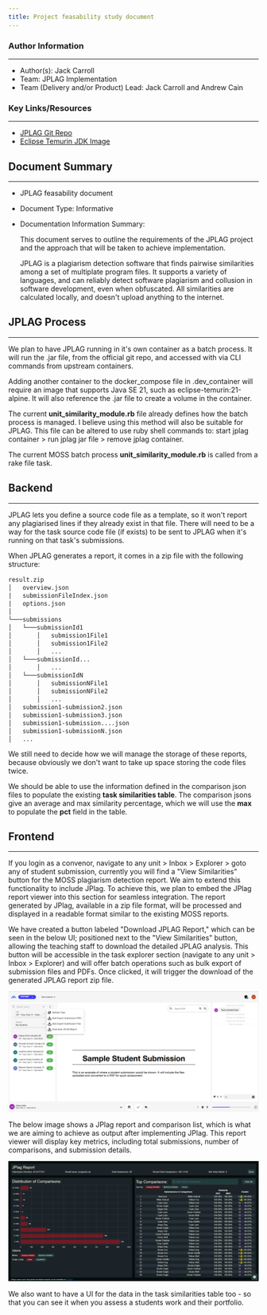 ```yaml
---
title: Project feasability study document
---
```


### Author Information

---

- Author(s): Jack Carroll
- Team: JPLAG Implementation
- Team (Delivery and/or Product) Lead: Jack Carroll and Andrew Cain

### Key Links/Resources

---

- [JPLAG Git Repo](https://github.com/jplag/JPlag)
- [Eclipse Temurin JDK Image](https://hub.docker.com/_/eclipse-temurin)

## Document Summary

---

- JPLAG feasability document
- Document Type: Informative
- Documentation Information Summary:

  This document serves to outline the requirements of the JPLAG project and the approach that will
  be taken to achieve implementation.

  JPLAG is a plagiarism detection software that finds pairwise similarities among a set of
  multiplate program files. It supports a variety of languages, and can reliably detect software
  plagiarism and collusion in software development, even when obfuscated. All similarities are
  calculated locally, and doesn't upload anything to the internet.

## JPLAG Process

---

We plan to have JPLAG running in it's own container as a batch process. It will run the .jar file,
from the official git repo, and accessed with via CLI commands from upstream containers.

Adding another container to the docker_compose file in .dev_container will require an image that
supports Java SE 21, such as eclipse-temurin:21-alpine. It will also reference the .jar file to
create a volume in the container.

The current **unit_similarity_module.rb** file already defines how the batch process is managed. I
believe using this method will also be suitable for JPLAG. This file can be altered to use ruby shell commands to: start jplag container > run jplag jar file > remove jplag container.

The current MOSS batch process **unit_similarity_module.rb** is called from a rake file task.

## Backend

---

JPLAG lets you define a source code file as a template, so it won't report any plagiarised lines if
they already exist in that file. There will need to be a way for the task source code file (if
exists) to be sent to JPLAG when it's running on that task's submissions.

When JPLAG generates a report, it comes in a zip file with the following structure:

```
result.zip
│   overview.json
|   submissionFileIndex.json
|   options.json
│
└───submissions
│   └───submissionId1
│       │   submission1File1
│       │   submission1File2
│       │   ...
│   └───submissionId...
│       │   ...
│   └───submissionIdN
│       │   submissionNFile1
│       │   submissionNFile2
│       │   ...
│   submission1-submission2.json
│   submission1-submission3.json
│   submission1-submission....json
│   submission1-submissionN.json
│   ...
```

We still need to decide how we will manage the storage of these reports, because obviously we don't
want to take up space storing the code files twice.

We should be able to use the information defined in the comparison json files to populate the
existing **task similarities table**. The comparison jsons give an average and max similarity
percentage, which we will use the **max** to populate the **pct** field in the table.

## Frontend

---

If you login as a convenor, navigate to any unit > Inbox > Explorer > goto any of student submission, currently you will find a "View Similarities" button for the MOSS plagiarism detection report. We aim to extend this functionality to include JPlag. To achieve this, we plan to embed the JPlag report viewer into this section for seamless integration. The report generated by JPlag, available in a zip file format, will be processed and displayed in a readable format similar to the existing MOSS reports.

We have created a button labeled "Download JPLAG Report," which can be seen in the below UI; positioned next to the "View Similarities" button, allowing the teaching staff to download the detailed JPLAG analysis. This button will be accessible in the task explorer section (navigate to any unit > Inbox > Explorer) and will offer batch operations such as bulk export of submission files and PDFs. Once clicked, it will trigger the download of the generated JPLAG report zip file.

![OnTrack View Similarities Button](frontend.png)

The below image shows a JPlag report and comparison list, which is what we are aiming to achieve as output after implementing JPlag. This report viewer will display key metrics, including total submissions, number of comparisons, and submission details.

![JPlag Report Viewer](jplag_reportviewer.png)

We also want to have a UI for the data in the task similarities table too - so that you can see it
when you assess a students work and their portfolio.
